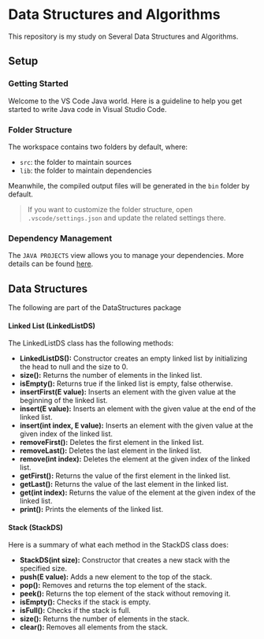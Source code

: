# Data Structures and Algorithms

This repository is my study on Several Data Structures and Algorithms.

## Setup

### **Getting Started**

Welcome to the VS Code Java world. Here is a guideline to help you get started to write Java code in Visual Studio Code.

### **Folder Structure**

The workspace contains two folders by default, where:

- `src`: the folder to maintain sources
- `lib`: the folder to maintain dependencies

Meanwhile, the compiled output files will be generated in the `bin` folder by default.

> If you want to customize the folder structure, open `.vscode/settings.json` and update the related settings there.

### **Dependency Management**

The `JAVA PROJECTS` view allows you to manage your dependencies. More details can be found [here](https://github.com/microsoft/vscode-java-dependency#manage-dependencies).


## Data Structures

The following are part of the DataStructures package   

#### **Linked List (LinkedListDS)**

The LinkedListDS class has the following methods:

- **LinkedListDS():** Constructor creates an empty linked list by initializing the head to null and the size to 0.
- **size():** Returns the number of elements in the linked list.
- **isEmpty():** Returns true if the linked list is empty, false otherwise.
- **insertFirst(E value):** Inserts an element with the given value at the beginning of the linked list.
- **insert(E value):** Inserts an element with the given value at the end of the linked list.
- **insert(int index, E value):** Inserts an element with the given value at the given index of the linked list.
- **removeFirst():** Deletes the first element in the linked list.
- **removeLast():** Deletes the last element in the linked list.
- **remove(int index):** Deletes the element at the given index of the linked list.
- **getFirst():** Returns the value of the first element in the linked list.
- **getLast():** Returns the value of the last element in the linked list.
- **get(int index):** Returns the value of the element at the given index of the linked list.
- **print():** Prints the elements of the linked list.  

#### **Stack (StackDS)**

Here is a summary of what each method in the StackDS class does:

- **StackDS(int size):** Constructor that creates a new stack with the specified size.
- **push(E value):** Adds a new element to the top of the stack.
- **pop():** Removes and returns the top element of the stack.
- **peek():** Returns the top element of the stack without removing it.
- **isEmpty():** Checks if the stack is empty.
- **isFull():** Checks if the stack is full.
- **size():** Returns the number of elements in the stack.
- **clear():** Removes all elements from the stack.